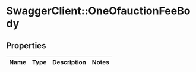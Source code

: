 # SwaggerClient::OneOfauctionFeeBody

## Properties
Name | Type | Description | Notes
------------ | ------------- | ------------- | -------------

